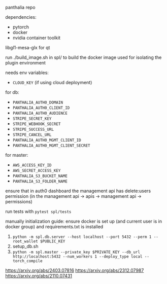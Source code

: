 panthalia repo

dependencies:
- pytorch
- docker
- nvidia container toolkit

libgl1-mesa-glx for qt

run ./build_image.sh in spl/ to build the docker image used for isolating the plugin environment

needs env variables:
- `CLOUD_KEY` (if using cloud deployment)

for db:
- `PANTHALIA_AUTH0_DOMAIN`
- `PANTHALIA_AUTH0_CLIENT_ID`
- `PANTHALIA_AUTH0_AUDIENCE`
- `STRIPE_SECRET_KEY`
- `STRIPE_WEBHOOK_SECRET`
- `STRIPE_SUCCESS_URL`
- `STRIPE_CANCEL_URL`
- `PANTHALIA_AUTH0_MGMT_CLIENT_ID`
- `PANTHALIA_AUTH0_MGMT_CLIENT_SECRET`

for master:
- `AWS_ACCESS_KEY_ID`
- `AWS_SECRET_ACCESS_KEY`
- `PANTHALIA_S3_BUCKET_NAME`
- `PANTHALIA_S3_FOLDER_NAME`

ensure that in auth0 dashboard the management api has delete:users permission (in the management api -> apis -> management api -> permissions)

run tests with `pytest spl/tests`

manually initialization guide:
ensure docker is set up (and current user is in docker group) and requirements.txt is installed
1. `python -m spl.db.server --host localhost --port 5432 --perm 1 --root_wallet $PUBLIC_KEY`
2. setup_db.sh
3. `python -m spl.master --private_key $PRIVATE_KEY --db_url http://localhost:5432 --num_workers 1 --deploy_type local --torch_compile`

https://arxiv.org/abs/2403.07816
https://arxiv.org/abs/2312.07987
https://arxiv.org/abs/2110.07431